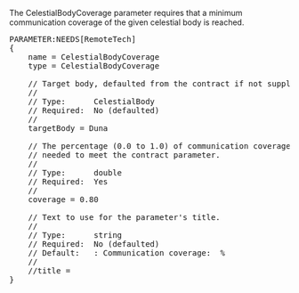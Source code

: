 The CelestialBodyCoverage parameter requires that a minimum communication coverage of the given celestial body is reached.

<pre>
PARAMETER:NEEDS[RemoteTech]
{
    name = CelestialBodyCoverage
    type = CelestialBodyCoverage

    // Target body, defaulted from the contract if not supplied.
    //
    // Type:      CelestialBody
    // Required:  No (defaulted)
    //
    targetBody = Duna

    // The percentage (0.0 to 1.0) of communication coverage that is
    // needed to meet the contract parameter.
    //
    // Type:      double
    // Required:  Yes
    //
    coverage = 0.80

    // Text to use for the parameter's title.
    //
    // Type:      string
    // Required:  No (defaulted)
    // Default:   <body>: Communication coverage: <coverage> %
    //
    //title =
}
</pre>
